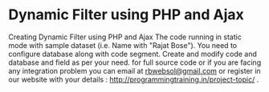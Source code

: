 # Dynamic Filter using PHP and Ajax
Creating Dynamic Filter using PHP and Ajax
The code running in static mode with sample dataset (i.e. Name with "Rajat Bose").
You need to configure database along with code segment. Create and modify code and database and field as per your need.
for full source code or if you are facing any integration problem you can email at rbwebsol@gmail.com
or register in our website with your details : http://programmingtraining.in/project-topic/ .
